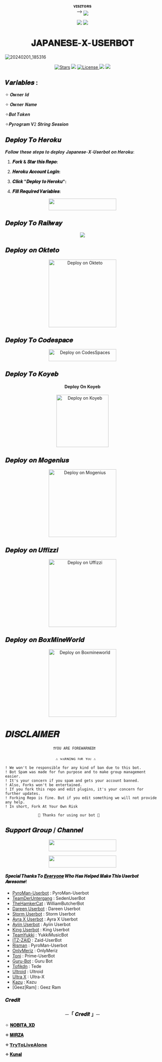 <p align="center">
    <b> ᴠɪsɪᴛᴏʀs </b><br>
 -->    <img align="middle" src="https://profile-counter.glitch.me/Japanese-X-Userbot/count.svg" />
</p>

<p align="center">
  <img src="https://readme-typing-svg.herokuapp.com?color=F70000&lines=ωσяℓ∂+ℓαяgεsт+αη∂+ғαsтεsт+υsεявσт;ηεvεя+εxιsтε∂+ιη+тнιs+ωσяℓ∂.;+𝐉𝐚𝐩𝐚𝐧𝐞𝐬𝐞+𝐗++𝐔𝐬𝐞𝐫𝐛𝐨𝐭+❤️✨+%E2%9D%A4%EF%B8%8F">
  




  
  <img src="https://user-images.githubusercontent.com/73097560/115834477-dbab4500-a447-11eb-908a-139a6edaec5c.gif">
<h1 align="center">𝐉𝐀𝐏𝐀𝐍𝐄𝐒𝐄-𝐗-𝐔𝐒𝐄𝐑𝐁𝐎𝐓</h1>

![20240201_185316](https://github.com/Japanese-Userbots/Japanese-X-Userbot/assets/156512147/0782c397-c94b-4676-8cf1-89d26257b41a)

<p align="center">
<a href="https://github.com/Team-Japanese/Japanese-X-Userbot/stargazers"><img src="https://img.shields.io/github/stars/Team-Japanese/Japanese-X-Userbot?color=black&logo=github&logoColor=black&style=for-the-badge" alt="Stars" /></a>
<a href="https://github.com/Team-Japanese/Japanese-X-Userbot/network/members"> <img src="https://img.shields.io/github/forks/Team-Japanese/Japanese-X-Userbot?color=black&logo=github&logoColor=black&style=for-the-badge" /></a>
<a href="https://github.com/Team-Japanese/Japanese-X-Userbot/blob/master/LICENSE"> <img src="https://img.shields.io/badge/License-MIT-blueviolet?style=for-the-badge" alt="License" /> </a>
<a href="https://github.com/Team-Japanese/Japanese-X-Chatbot"> <img src="https://img.shields.io/github/repo-size/Team-Japanese/Japanese-X-Userbot?color=white&logo=github&logoColor=blue&style=for-the-badge" /></a>
<a href="https://github.com/nobitaaaxd/Team-Japanese/Japanese-X-Userbot/commits/aboutnobitaaxd"> <img src="https://img.shields.io/github/last-commit/Team-Japanese/Japanese-X-Userbot?color=black&logo=github&logoColor=black&style=for-the-badge" /></a>
</p>




## 𝑽𝒂𝒓𝒊𝒂𝒃𝒍𝒆𝒔 :

✧ 𝑶𝒘𝒏𝒆𝒓 𝑰𝒅

✧ 𝑶𝒘𝒏𝒆𝒓 𝑵𝒂𝒎𝒆

✧𝑩𝒐𝒕 𝑻𝒐𝒌𝒆𝒏

✧𝑷𝒚𝒓𝒐𝒈𝒓𝒂𝒎 𝐕2 𝑺𝒕𝒓𝒊𝒏𝒈 𝑺𝒆𝒔𝒔𝒊𝒐𝒏



## 𝑫𝒆𝒑𝒍𝒐𝒚 𝑻𝒐 𝑯𝒆𝒓𝒐𝒌𝒖

𝑭𝒐𝒍𝒍𝒐𝒘 𝒕𝒉𝒆𝒔𝒆 𝒔𝒕𝒆𝒑𝒔 𝒕𝒐 𝒅𝒆𝒑𝒍𝒐𝒚 𝑱𝒂𝒑𝒂𝒏𝒆𝒔𝒆-𝑿-𝑼𝒔𝒆𝒓𝒃𝒐𝒕 𝒐𝒏 𝑯𝒆𝒓𝒐𝒌𝒖:

1. **𝑭𝒐𝒓𝒌 & 𝑺𝒕𝒂𝒓 𝒕𝒉𝒊𝒔 𝑹𝒆𝒑𝒐:**
    
2. **𝑯𝒆𝒓𝒐𝒌𝒖 𝑨𝒄𝒄𝒐𝒖𝒏𝒕 𝑳𝒐𝒈𝒊𝒏:**
  

3. **𝑪𝒍𝒊𝒄𝒌 "𝑫𝒆𝒑𝒍𝒐𝒚 𝒕𝒐 𝑯𝒆𝒓𝒐𝒌𝒖":**
   

4. **𝑭𝒊𝒍𝒍 𝑹𝒆𝒒𝒖𝒊𝒓𝒆𝒅 𝑽𝒂𝒓𝒊𝒂𝒃𝒍𝒆𝒔:**
  

<p align="center"><a href="http://dashboard.heroku.com/new?template=https://github.com/dontdoth/Japanese-X-Userbot"> <img src="https://img.shields.io/badge/Deploy%20On%20Heroku-purple?style=for-the-badge&logo=heroku" width="220" height="38.45"/></a></p>

## 𝑫𝒆𝒑𝒍𝒐𝒚 𝑻𝒐 𝑹𝒂𝒊𝒍𝒘𝒂𝒚


<p align="center">
    <a href="https://railway.app/new/template?template=https://github.com/Team-Japanese/Japanese-X-Userbot-Deploy"> <img src="https://railway.app/button.svg"/></a>


## 𝑫𝒆𝒑𝒍𝒐𝒚 𝒐𝒏 𝑶𝒌𝒕𝒆𝒕𝒐

  
<p align="center">
    <a href="https://cloud.okteto.com">
    <img src="https://okteto.com/develop-okteto.svg" alt="Deploy on Okteto" width="220px">
    </a>

    
## 𝑫𝒆𝒑𝒍𝒐𝒚 𝑻𝒐 𝑪𝒐𝒅𝒆𝒔𝒑𝒂𝒄𝒆 


</h4>

</p>

<p align="center" >
    <a href="https://github.com/codespaces/new">
    <img src="https://img.shields.io/badge/DEPLOY CODESPACE-h?color=black&style=for-the-badge&logo=visualstudiocode" width="220px" height="38.45" alt="Deploy on CodesSpaces" >
    </a>

## 𝑫𝒆𝒑𝒍𝒐𝒚 𝑻𝒐 𝑲𝒐𝒚𝒆𝒃

<h4 align="center"> Deploy On Koyeb
</h4>

</p>

<p align="center" >
    <a href="https://app.koyeb.com/apps/deploy?type=git&repository=github.com/https://github.com/Team-Japanese/Japanese-X-Userbot&branch=main&build_command=npm%20i&run_command=npm%20start&env[SESSION_ID]&env[OWNER_ID]&env[MONGODB_URI]&&env[OWNER_NAME]&env[PREFIX]=.&env[THUMB_IMAGE]=https://telegra.ph/file/3c341828d86ee7a89c73f.jpg&env[email]=infiniteytff@gmail.com&env[global_url]=instagram.com/sla.sher_&env[FAKE_COUNTRY_CODE]=974&env[READ_MESSAGE]=false&env[DISABLE_PM]=false&env[ANTI_BAD_WORD]=fuck&env[WORKTYPE]=public&env[THEME]=GOJO&env[PACK_INFO]=XLICON;MD&name=xliconuser000&env[KOYEB_NAME]=profilecorruptederror&env[ANTILINK_VALUES]=chat.telegram.com&env[PORT]=8000">
    <img src="https://www.koyeb.com/static/images/deploy/button.svg" width="170px" alt="Deploy on Koyeb" >
    </a>




## 𝑫𝒆𝒑𝒍𝒐𝒚 𝒐𝒏 𝑴𝒐𝒈𝒆𝒏𝒊𝒖𝒔

<p align="center">
    <a href="https://studio.mogenius.com/">
    <img src="https://www.cloudflare.com/static/90073b1e5bd8a0765640a20febb3dc22/mogenius_logo_quer.png" alt="Deploy on Mogenius" width="220px">
    </a>

## 𝑫𝒆𝒑𝒍𝒐𝒚 𝒐𝒏 𝑼𝒇𝒇𝒊𝒛𝒛𝒊

<p align="center">
    <a href="https://www.uffizzi.com/">
    <img src="https://i.ibb.co/Y29Kv4X/Screenshot-195.png" alt="Deploy on Uffizzi" width="220px">
    </a>

## 𝑫𝒆𝒑𝒍𝒐𝒚 𝒐𝒏 𝑩𝒐𝒙𝑴𝒊𝒏𝒆𝑾𝒐𝒓𝒍𝒅


<p align="center">
    <a href="https://dash.boxmineworld.com/">
    <img src="https://graph.org/file/2af0e67f320986702ea24.jpg" alt="Deploy on Boxmineworld" width="220px">
    </a>
    <br>
    
# 𝑫𝑰𝑺𝑪𝑳𝑨𝑰𝑴𝑬𝑹


```console
                      ❗️YOU ARE FOREWARNED❗️

                       ⚠️ ᴡᴀʀɴɪɴɢ ꜰᴏʀ ʏᴏᴜ ⚠️

! We won't be responsible for any kind of ban due to this bot.
! Bot Spam was made for fun purpose and to make group management easier.
! It's your concern if you spam and gets your account banned.
! Also, Forks won't be entertained.
! If you fork this repo and edit plugins, it's your concern for further updates.
! Forking Repo is fine. But if you edit something we will not provide any help.
! In short, Fork At Your Own Risk    

               💖 Thanks for using our bot 💖

```

## 𝑺𝒖𝒑𝒑𝒐𝒓𝒕 𝑮𝒓𝒐𝒖𝒑 / 𝑪𝒉𝒂𝒏𝒏𝒆𝒍

<p align="center"><a href="https://t.me/Japanese_Userbot_Support"><img src="https://img.shields.io/badge/𝚃𝙴𝙻𝙴𝙶𝚁𝙰𝙼-𝚂𝚄𝙿𝙿𝙾𝚁𝚃-black?&style=for-the-badge&logo=telegram" width="220" height="38.45"></a></p>

<p align="center"><a href="https://t.me/Japanese_Userbot"><img src="https://img.shields.io/badge/𝚃𝙴𝙻𝙴𝙶𝚁𝙰𝙼-𝚄𝙿𝙳𝙰𝚃𝙴𝚂-black?&style=for-the-badge&logo=telegram" width="220" height="38.45"></a></p>





#### 𝑺𝒑𝒆𝒄𝒊𝒂𝒍 𝑻𝒉𝒂𝒏𝒌𝒔 𝑻𝒐 [𝑬𝒗𝒆𝒓𝒚𝒐𝒏𝒆](https://github.com/Japanese-Userbots/Japanese-X-Userbot/graphs/contributors) 𝑾𝒉𝒐 𝑯𝒂𝒔 𝑯𝒆𝒍𝒑𝒆𝒅 𝑴𝒂𝒌𝒆 𝑻𝒉𝒊𝒔 𝑼𝒔𝒆𝒓𝒃𝒐𝒕 𝑨𝒘𝒆𝒔𝒐𝒎𝒆!
-  [PyroMan-Userbot](https://github.com/mrismanaziz/PyroMan-Userbot) : PyroMan-Userbot
-  [TeamDerUntergang](https://github.com/TeamDerUntergang/Telegram-SedenUserBot) : SedenUserBot
-  [TheHamkerCat](https://github.com/TheHamkerCat/WilliamButcherBot) : WilliamButcherBot
-  [Dareen Userbot](https://github.com/mikeel-ye/Dareen-Userbot) : Dareen Userbot
-  [Storm Userbot](https://github.com/VARC9210/STORM-USERBOT) : Storm Userbot 
-  [Ayra X Userbot](https://github.com/OTANCABUL/Ayra) : Ayra X Userbot
-  [Ayiin Userbot](https://github.com/AyiinXd/Ayiin-Userbot) : Ayiin Userbot
-  [King Userbot](https://github.com/apisuserbot/King-Userbot) : King Userbot
-  [TeamYukki](https://github.com/TeamYukki/YukkiMusicBot) : YukkiMusicBot
-  [ITZ-ZAID](https://github.com/ITZ-ZAID) : Zaid-UserBot
-  [Risman](https://github.com/mrismanaziz) : PyroMan-Userbot
-  [OnlyMeriz](https://github.com/Onlymeriz) : OnlyMeriz
-  [Toni](https://github.com/Toni880) : Prime-UserBot
-  [Guru-Bot](https://github.com/Guru322/GURU-BOT) : Guru Bot
-  [Tofikdn](https://github.com/tofikdn) : Tede
-  [Ultroid](https://github.com/TeamUltroid/Ultroid) : Ultroid 
-  [Ultra X](https://github.com/ULTRA-OP/ULTRA-X) : Ultra-X
-  [Kazu](https://github.com/ionmusic) : Kazu
-  [Geez|Ram] : Geez Ram

### 𝑪𝒓𝒆𝒅𝒊𝒕

<h3 align="center">
    ─「 𝑪𝒓𝒆𝒅𝒊𝒕 」─
</h3>

✧ <b>[𝐍𝐎𝐁𝐈𝐓𝐀_𝐗𝐃](https://github.com/nobitaaaxd) 

✧ <b>[𝐌𝐈𝐑𝐙𝐀](https://github.com/MirzaElite) 

✧ <b>[𝗧𝗿𝘆𝗧𝗼𝗟𝗶𝘃𝗲𝗔𝗹𝗼𝗻𝗲](https://github.com/TryToLiveAlone)

✧ <b>[𝐊𝐮𝐧𝐚𝐥](https://github.com/VARC9210)
